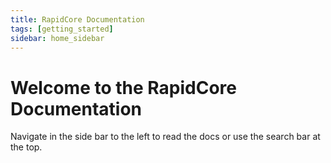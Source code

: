 ```yaml
---
title: RapidCore Documentation
tags: [getting_started]
sidebar: home_sidebar
---
```

# Welcome to the RapidCore Documentation

Navigate in the side bar to the left to read the docs or use the search bar at the top.